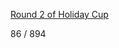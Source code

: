 [Round 2 of Holiday Cup](https://www.hackerrank.com/contests/round-2-holiday-cup/challenges)

86 / 894